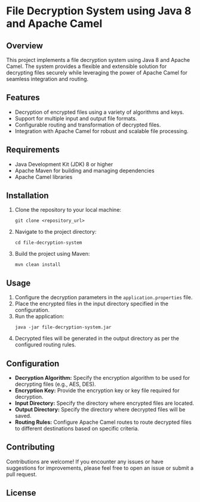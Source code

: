 
<title>File Decryption System using Java 8 and Apache Camel</title>
</head>
<body>
    <h1>File Decryption System using Java 8 and Apache Camel</h1>

  <h2>Overview</h2>
  <p>This project implements a file decryption system using Java 8 and Apache Camel. The system provides a flexible and extensible solution for decrypting files securely while leveraging the power of Apache Camel for seamless integration and routing.</p>

  <h2>Features</h2>
    <ul>
        <li>Decryption of encrypted files using a variety of algorithms and keys.</li>
        <li>Support for multiple input and output file formats.</li>
        <li>Configurable routing and transformation of decrypted files.</li>
        <li>Integration with Apache Camel for robust and scalable file processing.</li>
    </ul>

   <h2>Requirements</h2>
    <ul>
        <li>Java Development Kit (JDK) 8 or higher</li>
        <li>Apache Maven for building and managing dependencies</li>
        <li>Apache Camel libraries</li>
    </ul>

  <h2>Installation</h2>
    <ol>
        <li>Clone the repository to your local machine:</li>
        <pre><code>git clone &lt;repository_url&gt;</code></pre>

  <li>Navigate to the project directory:</li>
     <pre><code>cd file-decryption-system</code></pre>

  <li>Build the project using Maven:</li>
     <pre><code>mvn clean install</code></pre>
    </ol>

  <h2>Usage</h2>
    <ol>
        <li>Configure the decryption parameters in the <code>application.properties</code> file.</li>
        <li>Place the encrypted files in the input directory specified in the configuration.</li>
        <li>Run the application:</li>
        <pre><code>java -jar file-decryption-system.jar</code></pre>
        <li>Decrypted files will be generated in the output directory as per the configured routing rules.</li>
    </ol>

  <h2>Configuration</h2>
    <ul>
        <li><strong>Decryption Algorithm:</strong> Specify the encryption algorithm to be used for decrypting files (e.g., AES, DES).</li>
        <li><strong>Encryption Key:</strong> Provide the encryption key or key file required for decryption.</li>
        <li><strong>Input Directory:</strong> Specify the directory where encrypted files are located.</li>
        <li><strong>Output Directory:</strong> Specify the directory where decrypted files will be saved.</li>
        <li><strong>Routing Rules:</strong> Configure Apache Camel routes to route decrypted files to different destinations based on specific criteria.</li>
    </ul>

  <h2>Contributing</h2>
    <p>Contributions are welcome! If you encounter any issues or have suggestions for improvements, please feel free to open an issue or submit a pull request.</p>

  <h2>License</h2>
   
